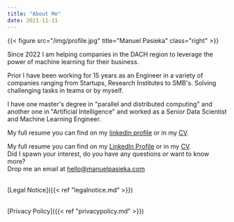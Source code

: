 ```yaml
---
title: "About Me"
date: 2021-11-11
---
```


{{< figure src="/img/profile.jpg" title="Manuel Pasieka" class="right" >}}

Since 2022 I am helping companies in the DACH region to leverage the power of machine learning for their business.

Prior I have been working for 15 years as an Engineer in a variety of companies ranging from Startups, Research Institutes to SMB's. Solving challenging tasks in teams or by myself.

I have one master's degree in "parallel and distributed computing" and another one in "Artificial Intelligence" and worked as a Senior Data Scientist and Machine Learning Engineer.

My full resume you can find on my [linkedin profile](https://linkedin.com/in/manuelpasieka) or in my [CV](https://github.com/mapa17/CV/raw/master/Manuel_Pasieka.pdf).

My full resume you can find on my <a href="https://linkedin.com/in/manuelpasieka" target="_blank">LinkedIn Profile</a> or in my <a href="https://github.com/mapa17/CV/raw/master/Manuel_Pasieka.pdf" traget="_blank">CV</a>.
\
Did I spawn your interest, do you have any questions or want to know more?
\
Drop me an email at hello@manuelpasieka.com

\
[Legal Notice]({{< ref "legalnotice.md" >}})

\
[Privacy Policy]({{< ref "privacypolicy.md" >}})

